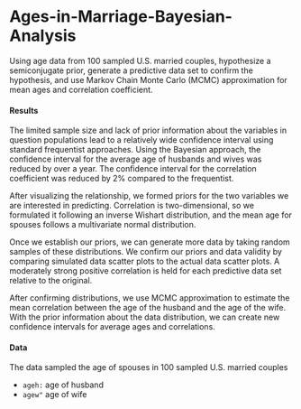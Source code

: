 # Ages-in-Marriage-Bayesian-Analysis
Using age data from 100 sampled U.S. married couples, hypothesize a semiconjugate prior, generate a predictive data set to confirm the hypothesis, and use Markov Chain Monte Carlo (MCMC) approximation for mean ages and correlation coefficient.

#### Results
The limited sample size and lack of prior information about the variables in question populations lead to a relatively wide confidence interval using standard frequentist approaches.  Using the Bayesian approach, the confidence interval for the average age of husbands and wives was reduced by over a year.  The confidence interval for the correlation coefficient was reduced by 2% compared to the frequentist.   

After visualizing the relationship, we formed priors for the two variables we are interested in predicting.  Correlation is two-dimensional, so we formulated it following an inverse Wishart distribution, and the mean age for spouses follows a multivariate normal distribution.

Once we establish our priors, we can generate more data by taking random samples of these distributions.  We confirm our priors and data validity by comparing simulated data scatter plots to the actual data scatter plots.  A moderately strong positive correlation is held for each predictive data set relative to the original.

After confirming distributions, we use MCMC approximation to estimate the mean correlation between the age of the husband and the age of the wife.  With the prior information about the data distribution, we can create new confidence intervals for average ages and correlations.

#### Data
The data sampled the age of spouses in 100 sampled U.S. married couples
+ `ageh:` age of husband
+ `agew"` age of wife
